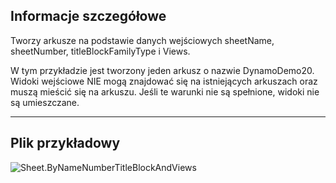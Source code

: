## Informacje szczegółowe
Tworzy arkusze na podstawie danych wejściowych sheetName, sheetNumber, titleBlockFamilyType i Views.

W tym przykładzie jest tworzony jeden arkusz o nazwie DynamoDemo20. Widoki wejściowe NIE mogą znajdować się na istniejących arkuszach oraz muszą mieścić się na arkuszu. Jeśli te warunki nie są spełnione, widoki nie są umieszczane.

___
## Plik przykładowy

![Sheet.ByNameNumberTitleBlockAndViews](./Revit.Elements.Views.Sheet.ByNameNumberTitleBlockAndViews_img.jpg)
